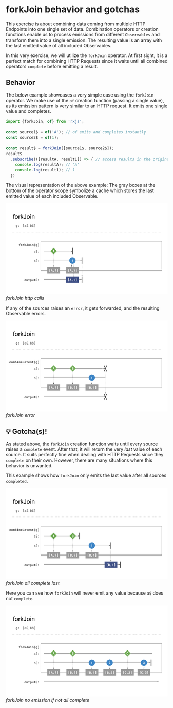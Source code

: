 # forkJoin behavior and gotchas

This exercise is about combining data coming from multiple HTTP Endpoints into one single set of data.
Combination operators or creation functions enable us to process emissions 
from different `Observables` and transform them into a single emission.
The resulting value is an array with the last emitted value of all included Observables.

In this very exercise, we will utilize the `forkJoin` operator. 
At first sight, it is a perfect match for combining HTTP Requests since it waits until all
combined operators `complete` before emitting a result.

## Behavior

The below example showcases a very simple case using the `forkJoin` operator. 
We make use of the `of` creation function (passing a single value), as its emission pattern is very similar to an HTTP request.
It emits one single value and completes.

```Typescript
import {forkJoin, of} from 'rxjs';

const source1$ = of('A'); // of emits and completes instantly
const source2$ = of(1);

const result$ = forkJoin([source1$, source2$]);
result$
  .subscribe(([resultA, result1]) => { // access results in the original order
    console.log(resultA); // 'A'
    console.log(result1); // 1
  })        
```
The visual representation of the above example:
The gray boxes at the bottom of the operator scope symbolize a cache which stores the last emitted value of each included Observable. 

![forkJoin http calls](./assets/images/Reactive-architecture-and-ux-patterns_angular_combination-operators-forkJoin-http_michael-hladky.png)
_forkJoin http calls_

If any of the sources raises an `error`, it gets forwarded, and the resulting Observable errors.

![forkJoin error](./assets/images/Reactive-architecture-and-ux-patterns_angular_combination-operators-forkJoin-error_michael-hladky.png)
_forkJoin error_

## 💡 Gotcha(s)!

As stated above, the `forkJoin` creation function waits until every source raises a `complete` event. After that, it will return the very *last* value of each source. It suits perfectly fine when dealing with HTTP Requests since they `complete` on their own.
 However, there are many situations where this behavior is unwanted. 
 
 This example shows how `forkJoin` only emits the last value after all sources `completed`.

![forkJoin all complete last](./assets/images/Reactive-architecture-and-ux-patterns_angular_combination-operators-forkJoin-emit-all-last_michael-hladky.png)
_forkJoin all complete last_

 Here you can see how `forkJoin` will never emit any value because `a$` does not `complete`.

![forkJoin no emission if not all complete](./assets/images/Reactive-architecture-and-ux-patterns_angular_combination-operators-forkJoin-emit-after-all-complete_michael-hladky.png)
_forkJoin no emission if not all complete_
